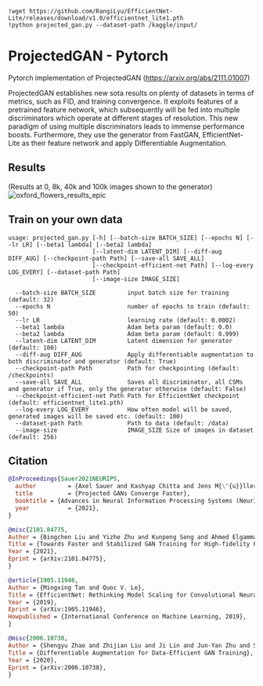 ```
!wget https://github.com/RangiLyu/EfficientNet-Lite/releases/download/v1.0/efficientnet_lite1.pth
!python projected_gan.py --dataset-path /kaggle/input/

```

# ProjectedGAN - Pytorch
Pytorch implementation of ProjectedGAN (https://arxiv.org/abs/2111.01007)

ProjectedGAN establishes new sota results on plenty of datasets in terms of metrics, such as FID, and training convergence. It exploits features of a pretrained feature network, which subsequently will be fed into multiple discriminators which operate at different stages of resolution. This new paradigm of using multiple discriminators leads to immense performance boosts. Furthermore, they use the generator from FastGAN, EfficientNet-Lite as their feature network and apply Differentiable Augmentation.


## Results
(Results at 0, 8k, 40k and 100k images shown to the generator)
![oxford_flowers_results_epic](https://user-images.githubusercontent.com/61938694/141657164-57667e0f-7b42-42b7-9b3e-4ef77281e331.jpg)

## Train on your own data
```
usage: projected_gan.py [-h] [--batch-size BATCH_SIZE] [--epochs N] [--lr LR] [--beta1 lambda] [--beta2 lambda]
                        [--latent-dim LATENT_DIM] [--diff-aug DIFF_AUG] [--checkpoint-path Path] [--save-all SAVE_ALL]
                        [--checkpoint-efficient-net Path] [--log-every LOG_EVERY] [--dataset-path Path]
                        [--image-size IMAGE_SIZE]
```

```
  --batch-size BATCH_SIZE         input batch size for training (default: 32)
  --epochs N                      number of epochs to train (default: 50)
  --lr LR                         learning rate (default: 0.0002)
  --beta1 lambda                  Adam beta param (default: 0.0)
  --beta2 lambda                  Adam beta param (default: 0.999)
  --latent-dim LATENT_DIM         Latent dimension for generator (default: 100)
  --diff-aug DIFF_AUG             Apply differentiable augmentation to both discriminator and generator (default: True)
  --checkpoint-path Path          Path for checkpointing (default: /checkpoints)
  --save-all SAVE_ALL             Saves all discriminator, all CSMs and generator if True, only the generator otherwise (default: False)
  --checkpoint-efficient-net Path Path for EfficientNet checkpoint (default: efficientnet_lite1.pth)
  --log-every LOG_EVERY           How often model will be saved, generated images will be saved etc. (default: 100)
  --dataset-path Path             Path to data (default: /data)
  --image-size                    IMAGE_SIZE Size of images in dataset (default: 256)
```

## Citation
```bibtex
@InProceedings{Sauer2021NEURIPS,
  author         = {Axel Sauer and Kashyap Chitta and Jens M{\"{u}}ller and Andreas Geiger},
  title          = {Projected GANs Converge Faster},
  booktitle = {Advances in Neural Information Processing Systems (NeurIPS)},
  year           = {2021},
}
```
```bibtex
@misc{2101.04775,
Author = {Bingchen Liu and Yizhe Zhu and Kunpeng Song and Ahmed Elgammal},
Title = {Towards Faster and Stabilized GAN Training for High-fidelity Few-shot Image Synthesis},
Year = {2021},
Eprint = {arXiv:2101.04775},
}
```
```bibtex
@article{1905.11946,
Author = {Mingxing Tan and Quoc V. Le},
Title = {EfficientNet: Rethinking Model Scaling for Convolutional Neural Networks},
Year = {2019},
Eprint = {arXiv:1905.11946},
Howpublished = {International Conference on Machine Learning, 2019},
}
```
```bibtex
@misc{2006.10738,
Author = {Shengyu Zhao and Zhijian Liu and Ji Lin and Jun-Yan Zhu and Song Han},
Title = {Differentiable Augmentation for Data-Efficient GAN Training},
Year = {2020},
Eprint = {arXiv:2006.10738},
}
```

